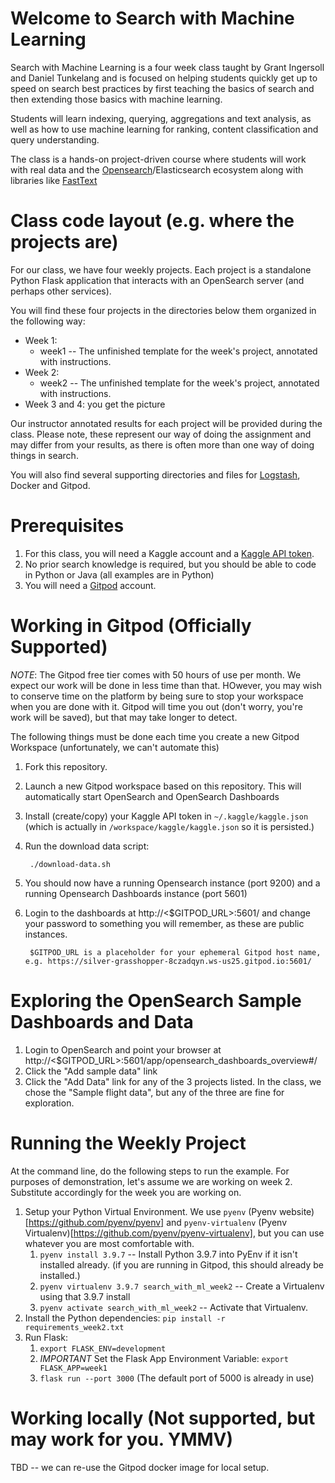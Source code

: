 # Welcome to Search with Machine Learning

Search with Machine Learning is a four week class taught by Grant Ingersoll and Daniel Tunkelang and is focused on helping students
quickly get up to speed on search best practices by first teaching the basics of search and then extending those basics with machine learning.  

Students will learn indexing, querying, aggregations and text analysis, as well as how to use machine learning for ranking, content classification and query understanding.

The class is a hands-on project-driven course where students will work with real data and the [Opensearch](https://opensearch.com)/Elasticsearch ecosystem along with libraries like [FastText](https://fasttext.cc/)

# Class code layout (e.g. where the projects are)

For our class, we have four weekly projects.  Each project
is a standalone Python Flask application that interacts with an OpenSearch server (and perhaps other services).  

You will find these four projects in the directories below them organized in the following way:

- Week 1:
    - week1 -- The unfinished template for the week's project, annotated with instructions.
- Week 2:
    - week2 -- The unfinished template for the week's project, annotated with instructions.
- Week 3 and 4: you get the picture

Our instructor annotated results for each project will be provided during the class.  Please note, these represent our way of doing the assignment and may differ from your results, as there is often more than one way of doing things in search.

You will also find several supporting directories and files for [Logstash](https://opensearch.org/docs/latest/clients/logstash/), Docker and Gitpod.

# Prerequisites

1. For this class, you will need a Kaggle account and a [Kaggle API token](https://www.kaggle.com/docs/api).
1. No prior search knowledge is required, but you should be able to code in Python or Java (all examples are in Python)
1. You will need a [Gitpod](https://gitpod.io) account.

# Working in Gitpod (Officially Supported)

*NOTE*: The Gitpod free tier comes with 50 hours of use per month.  We expect our work will be done in less time than that.  HOwever, you may wish to conserve time on the platform by being sure to stop your workspace when you are done with it.  Gitpod will time you out (don't worry, you're work will be saved), but that may take longer to detect.

The following things must be done each time you create a new Gitpod Workspace (unfortunately, we can't automate this)

1. Fork this repository.
1. Launch a new Gitpod workspace based on this repository.  This will automatically start OpenSearch and OpenSearch Dashboards
1. Install (create/copy) your Kaggle API token in `~/.kaggle/kaggle.json` (which is actually in `/workspace/kaggle/kaggle.json` so it is persisted.)
1. Run the download data script:

        ./download-data.sh
        
1. You should now have a running Opensearch instance (port 9200) and a running Opensearch Dashboards instance (port 5601)
1. Login to the dashboards at http://<$GITPOD_URL>:5601/ and change your password to something you will remember, as these are public instances.

        $GITPOD_URL is a placeholder for your ephemeral Gitpod host name, e.g. https://silver-grasshopper-8czadqyn.ws-us25.gitpod.io:5601/     


# Exploring the OpenSearch Sample Dashboards and Data

1. Login to OpenSearch and point your browser at http://<$GITPOD_URL>:5601/app/opensearch_dashboards_overview#/
1. Click the "Add sample data" link
1. Click the "Add Data" link for any of the 3 projects listed. In the class, we chose the "Sample flight data", but any of the three are fine for exploration.

# Running the Weekly Project

At the command line, do the following steps to run the example.  For purposes of demonstration, let's assume we are working on week 2.  Substitute accordingly for the week you are working on.

1. Setup your Python Virtual Environment.  We use `pyenv` (Pyenv website)[https://github.com/pyenv/pyenv] and `pyenv-virtualenv` (Pyenv Virtualenv)[https://github.com/pyenv/pyenv-virtualenv], but you can use whatever you are most comfortable with.
    1. `pyenv install 3.9.7` -- Install Python 3.9.7 into PyEnv if it isn't installed already. (if you are running in Gitpod, this should already be installed.)
    1. `pyenv virtualenv 3.9.7 search_with_ml_week2` -- Create a Virtualenv using that 3.9.7 install
    1. `pyenv activate search_with_ml_week2` -- Activate that Virtualenv. 
1. Install the Python dependencies: `pip install -r requirements_week2.txt`
1. Run Flask: 
    1. `export FLASK_ENV=development`
    1.  *_IMPORTANT_* Set the Flask App Environment Variable: `export FLASK_APP=week1` 
    1. `flask run --port 3000` (The default port of 5000 is already in use) 
    
# Working locally (Not supported, but may work for you. YMMV)

TBD -- we can re-use the Gitpod docker image for local setup.
